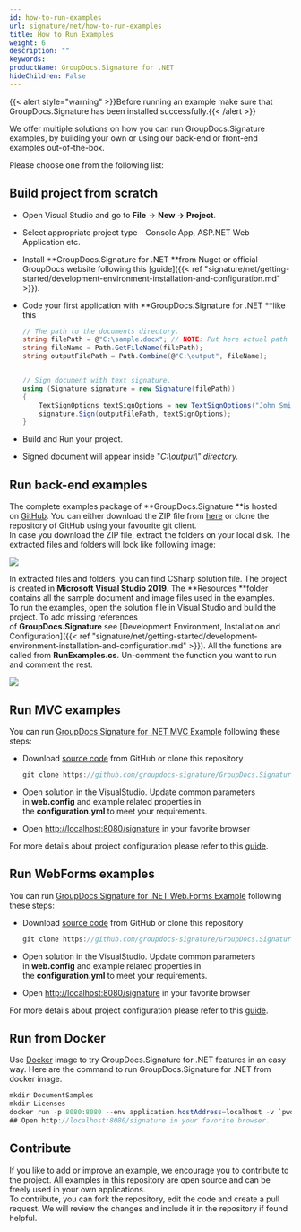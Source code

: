 ```yaml
---
id: how-to-run-examples
url: signature/net/how-to-run-examples
title: How to Run Examples
weight: 6
description: ""
keywords: 
productName: GroupDocs.Signature for .NET
hideChildren: False
---
```

{{< alert style="warning" >}}Before running an example make sure that GroupDocs.Signature has been installed successfully.{{< /alert >}}

We offer multiple solutions on how you can run GroupDocs.Signature examples, by building your own or using our back-end or front-end examples out-of-the-box.

Please choose one from the following list:


## Build project from scratch

*   Open Visual Studio and go to **File** -> **New **\->** Project**.
*   Select appropriate project type - Console App, ASP.NET Web Application etc.
*   Install **GroupDocs.Signature for .NET **from Nuget or official GroupDocs website following this [guide]({{< ref "signature/net/getting-started/development-environment-installation-and-configuration.md" >}}).
*   Code your first application with **GroupDocs.Signature for .NET **like this
    
    ```csharp
    // The path to the documents directory.
    string filePath = @"C:\sample.docx"; // NOTE: Put here actual path for your document
    string fileName = Path.GetFileName(filePath);
    string outputFilePath = Path.Combine(@"C:\output", fileName);
    
    
    // Sign document with text signature.
    using (Signature signature = new Signature(filePath))
    {
    	TextSignOptions textSignOptions = new TextSignOptions("John Smith");
    	signature.Sign(outputFilePath, textSignOptions);
    }
    ```
    
*   Build and Run your project. 
*   Signed document will appear inside "*C:\\output\\" *directory*.*

## Run back-end examples

The complete examples package of **GroupDocs.Signature **is hosted on [GitHub](https://github.com/groupdocs-signature/GroupDocs.Signature-for-.NET). You can either download the ZIP file from [here](https://github.com/groupdocs-signature/GroupDocs.Signature-for-.NET/archive/master.zip) or clone the repository of GitHub using your favourite git client.  
In case you download the ZIP file, extract the folders on your local disk. The extracted files and folders will look like following image:

![](signature/net/images/how-to-run-examples.png)

In extracted files and folders, you can find CSharp solution file. The project is created in **Microsoft Visual Studio 2019**. The **Resources **folder contains all the sample document and image files used in the examples.  
To run the examples, open the solution file in Visual Studio and build the project. To add missing references of **GroupDocs.Signature** see [Development Environment, Installation and Configuration]({{< ref "signature/net/getting-started/development-environment-installation-and-configuration.md" >}}). All the functions are called from **RunExamples.cs**.
Un-comment the function you want to run and comment the rest.

![](signature/net/images/how-to-run-examples_1.png)

## Run MVC examples

You can run [GroupDocs.Signature for .NET MVC Example](https://github.com/groupdocs-signature/GroupDocs.Signature-for-.NET-MVC) following these steps:

*   Download [source code](https://github.com/groupdocs-signature/GroupDocs.https://github.com/groupdocs-signature/GroupDocs.Signature-for-.NET-MVC-for-.NET-MVC/archive/master.zip) from GitHub or clone this repository
    
    ```csharp
    git clone https://github.com/groupdocs-signature/GroupDocs.Signature-for-.NET-MVC
    ```
    
*   Open solution in the VisualStudio. Update common parameters in **web.config** and example related properties in the **configuration.yml** to meet your requirements.
*   Open [http://localhost:8080/signature](http://localhost:8080/signature) in your favorite browser

For more details about project configuration please refer to this [guide](https://github.com/groupdocs-signature/GroupDocs.Signature-for-.NET-MVC#configuration).

## Run WebForms examples

You can run [GroupDocs.Signature for .NET Web.Forms Example](https://github.com/groupdocs-signature/GroupDocs.Signature-for-.NET-WebForms) following these steps:

*   Download [source code](https://github.com/groupdocs-signature/GroupDocs.Signature-for-.NET-WebForms/archive/master.zip) from GitHub or clone this repository
    
    ```csharp
    git clone https://github.com/groupdocs-signature/GroupDocs.Signature-for-.NET-WebForms
    ```
    
*   Open solution in the VisualStudio. Update common parameters in **web.config** and example related properties in the **configuration.yml** to meet your requirements.
*   Open [http://localhost:8080/signature](http://localhost:8080/signature) in your favorite browser

For more details about project configuration please refer to this [guide](https://github.com/groupdocs-signature/GroupDocs.Signature-for-.NET-WebForms#configuration).

## Run from Docker

Use [Docker](https://www.docker.com/) image to try GroupDocs.Signature for .NET features in an easy way. Here are the command to run GroupDocs.Signature for .NET from docker image.

```csharp
mkdir DocumentSamples
mkdir Licenses
docker run -p 8080:8080 --env application.hostAddress=localhost -v `pwd`/DocumentSamples:/home/groupdocs/app/DocumentSamples -v `pwd`/Licenses:/home/groupdocs/app/Licenses groupdocs/signature
## Open http://localhost:8080/signature in your favorite browser.
```

## Contribute

If you like to add or improve an example, we encourage you to contribute to the project. All examples in this repository are open source and can be freely used in your own applications.  
To contribute, you can fork the repository, edit the code and create a pull request. We will review the changes and include it in the repository if found helpful.
